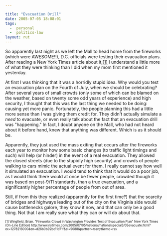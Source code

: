 ```yaml
---

title: "Evacuation Drill"
date: 2005-07-05 18:08:01
tags:
  -  personal
  -  politics-law
layout: rut
---
```


<p>So apparently last night as we left the Mall to head home from the fireworks (which were AWESOME!!), D.C. officials were testing their evacuation plans.  After reading a New York Times article about it,<a href="http://www.nytimes.com/2005/07/05/national/nationalspecial3/05evacuate.html?ex=1278216000&en=d26b0b92bc11d71f&ei=5088&partner=rssnyt&emc=rss">[1]</a> I understand a little more of what they were thinking than I did when my mom first mentioned it yesterday.</p>  <p>At first I was thinking that it was a horridly stupid idea. Why would you test an evacuation plan on the Fourth of July, when we should be celebrating?  After several years of small crowds (only some of which can be blamed on the weather, based on twenty some odd years of experience) and high security, I thought that this was the last thing we needed to be doing: causing yet more panic. Fortunately, the people planning this had a little more sense than I was giving them credit for.  They didn't actually simulate a <em>need</em> to evacuate, or even really talk about the fact that an evacuation drill was "happening."  In fact, I doubt anyone on the Mall, who had not heard about it before hand, knew that anything was different.  Which is as it should be.</p>  <p>Apparently, they just used the mass exiting that occurs after the fireworks each year to monitor how some basic changes (to traffic light timings and such) will help (or hinder) in the event of a real evacuation.  They allowed the closed streets (due to the stupidly high security) and crowds of people walking to cars mimic the actual event for them.  I really cannot say how well it simulated an evacuation.  I would tend to think that it would do a poor job, as I would think there would at once be fewer people, crowded though it was based on post-9/11 standards, than a true evacuation, and a significantly higher percentage of people from out of area.</p>  <p>Still, if from this they realized (apparently for the first time&#x203d;) that the scarcity of bridges and highways leading out of the city on the Virginia side would cause bottlenecks galore, they know it now, and that can only be a good thing.  Not that I am really sure what they can or will do about that.</p>  <font size="-2"> [1] Wingfield, Brian. "Fireworks Crowd in Washington Provides Test of Evacuation Plan" New York Times (On-Line Edition) http://www.nytimes.com/2005/07/05/national/nationalspecial3/05evacuate.html?ex=1278216000&en=d26b0b92bc11d71f&ei=5088&partner=rssnyt&emc=rss </font>

